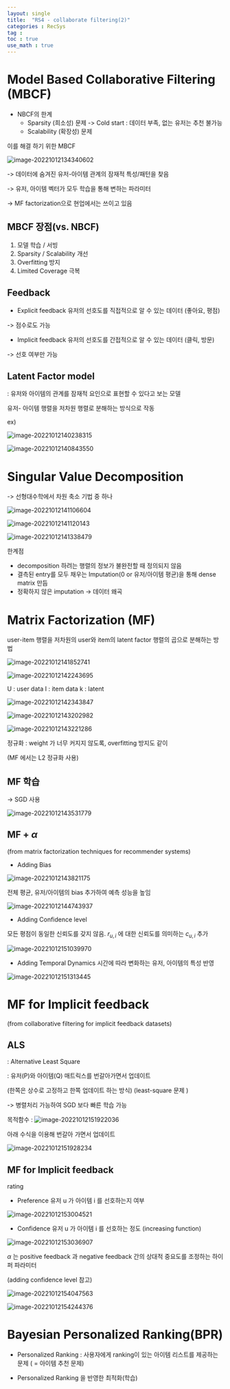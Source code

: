 ```yaml
---
layout: single
title:  "RS4 - collaborate filtering(2)"
categories : RecSys
tag : 
toc : true
use_math : true
---
```


# Model Based Collaborative Filtering (MBCF)

+ NBCF의 한계
	+ Sparsity (희소성) 문제 -> Cold start : 데이터 부족, 없는 유저는 추천 불가능
	+ Scalability (확장성) 문제

이를 해결 하기 위한 MBCF

![image-20221012134340602](/images/2022-10-12-RecSys4/image-20221012134340602.png)

-> 데이터에 숨겨진 유저-아이템 관계의 잠재적 특성/패턴을 찾음

-> 유저, 아이템 벡터가 모두 학습을 통해 변하는 파라미터

-> MF factorization으로 현업에서는 쓰이고 있음

## MBCF 장점(vs. NBCF)
1) 모델 학습 / 서빙
2) Sparsity / Scalability 개선
3) Overfitting 방지
4) Limited Coverage 극복



## Feedback
+ Explicit feedback
유저의 선호도를 직접적으로 알 수 있는 데이터 (좋아요, 평점)

-> 점수로도 가능

+ Implicit feedback
유저의 선호도를 간접적으로 알 수 있는 데이터 (클릭, 방문)

-> 선호 여부만 가능

## Latent Factor model
: 유저와 아이템의 관계를 잠재적 요인으로 표현할 수 있다고 보는 모델

유저- 아이템 행렬을 저차원 행렬로 분해하는 방식으로 작동

ex)

![image-20221012140238315](/images/2022-10-12-RecSys4/image-20221012140238315.png)





![image-20221012140843550](/images/2022-10-12-RecSys4/image-20221012140843550.png)


# Singular Value Decomposition
-> 선형대수학에서 차원 축소 기법 중 하나

![image-20221012141106604](/images/2022-10-12-RecSys4/image-20221012141106604.png)

![image-20221012141120143](/images/2022-10-12-RecSys4/image-20221012141120143.png)

![image-20221012141338479](/images/2022-10-12-RecSys4/image-20221012141338479.png)

한계점
+ decomposition 하려는 행렬의 정보가 불완전할 때 정의되지 않음
+ 결측된 entry를 모두 채우는 Imputation(0 or 유저/아이템 평균)을 통해 dense matrix 만듬
+ 정확하지 않은 imputation -> 데이터 왜곡


# Matrix Factorization (MF)
user-item 행렬을 저차원의 user와 item의 latent factor 행렬의 곱으로 분해하는 방법

![image-20221012141852741](/images/2022-10-12-RecSys4/image-20221012141852741.png)

![image-20221012142243695](/images/2022-10-12-RecSys4/image-20221012142243695.png)

U : user data
I : item data
k : latent 

![image-20221012142343847](/images/2022-10-12-RecSys4/image-20221012142343847.png)



![image-20221012143202982](/images/2022-10-12-RecSys4/image-20221012143202982.png)

![image-20221012143221286](/images/2022-10-12-RecSys4/image-20221012143221286.png)

정규화 : weight 가 너무 커지지 않도록, overfitting 방지도 같이

(MF 에서는 L2 정규화 사용)

## MF 학습
-> SGD 사용

![image-20221012143531779](/images/2022-10-12-RecSys4/image-20221012143531779.png)


## MF + $\alpha$
(from matrix factorization techniques for recommender systems)

 + Adding Bias

![image-20221012143821175](/images/2022-10-12-RecSys4/image-20221012143821175.png)

전체 평균, 유저/아이템의 bias 추가하여 예측 성능을 높임

![image-20221012144743937](/images/2022-10-12-RecSys4/image-20221012144743937.png)

+ Adding Confidence level

모든 평점이 동일한 신뢰도를 갖지 않음. $r_{u,i}$ 에 대한 신뢰도를 의미하는 $c_{u,i}$
추가

![image-20221012151039970](/images/2022-10-12-RecSys4/image-20221012151039970.png)

+ Adding Temporal Dynamics
시간에 따라 변화하는 유저, 아이템의 특성 반영

![image-20221012151313445](/images/2022-10-12-RecSys4/image-20221012151313445.png)


# MF for Implicit feedback
(from collaborative filtering for implicit feedback datasets)



## ALS
: Alternative Least Square

: 유저(P)와 아이템(Q) 매트릭스를 번갈아가면서 업데이트

(한쪽은 상수로 고정하고 한쪽 업데이트 하는 방식) (least-square 문제 )

-> 병렬처리 가능하여 SGD 보다 빠른 학습 가능

목적함수 : 
![image-20221012151922036](/images/2022-10-12-RecSys4/image-20221012151922036.png)

아래 수식을 이용해 번갈아 가면서 업데이트

![image-20221012151928234](../images/2022-10-12-RecSys4/image-20221012151928234.png)


## MF for Implicit feedback

rating
+ Preference
유저 u 가 아이템 i 를 선호하는지 여부

![image-20221012153004521](/images/2022-10-12-RecSys4/image-20221012153004521.png)


+ Confidence
유저 u 가 아이템 i 를 선호하는 정도 (increasing function)

![image-20221012153036907](/images/2022-10-12-RecSys4/image-20221012153036907.png)

$\alpha$ 는 positive feedback 과 negative feedback 간의 상대적 중요도를 조정하는 하이퍼 파라미터

(adding confidence level 참고)

![image-20221012154047563](/images/2022-10-12-RecSys4/image-20221012154047563.png)

![image-20221012154244376](/images/2022-10-12-RecSys4/image-20221012154244376.png)


# Bayesian Personalized Ranking(BPR)
+ Personalized Ranking : 사용자에게 ranking이 있는 아이템 리스트를 제공하는 문제 ( = 아이템 추천 문제)

+ Personalized Ranking 을 반영한 최적화(학습)


   